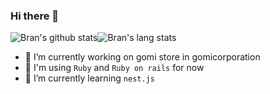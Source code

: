 ### Hi there 👋

<!--
**june20516/june20516** is a ✨ _special_ ✨ repository because its `README.md` (this file) appears on your GitHub profile.

Here are some ideas to get you started:

- 👯 I’m looking to collaborate on ...
- 🤔 I’m looking for help with ...
- 💬 Ask me about ...
- 📫 How to reach me: ...
- 😄 Pronouns: ...
- ⚡ Fun fact: ...
-->

<!-- stats https://github.com/anuraghazra/github-readme-stats/blob/master/docs/readme_kr.md -->
![Bran's github stats](https://github-readme-stats.vercel.app/api?username=june20516&show_icons=true&count_private=true&theme=tokyonight)![Bran's lang stats](https://github-readme-stats.vercel.app/api/top-langs/?username=june20516&show_icons=true&hide_border=true&title_color=004386&icon_color=004386&layout=compact&count_private=true&theme=tokyonight)

- 🔭 I’m currently working on gomi store in gomicorporation
- 🔨 I'm using `Ruby` and `Ruby on rails` for now
- 🌱 I’m currently learning `nest.js`
